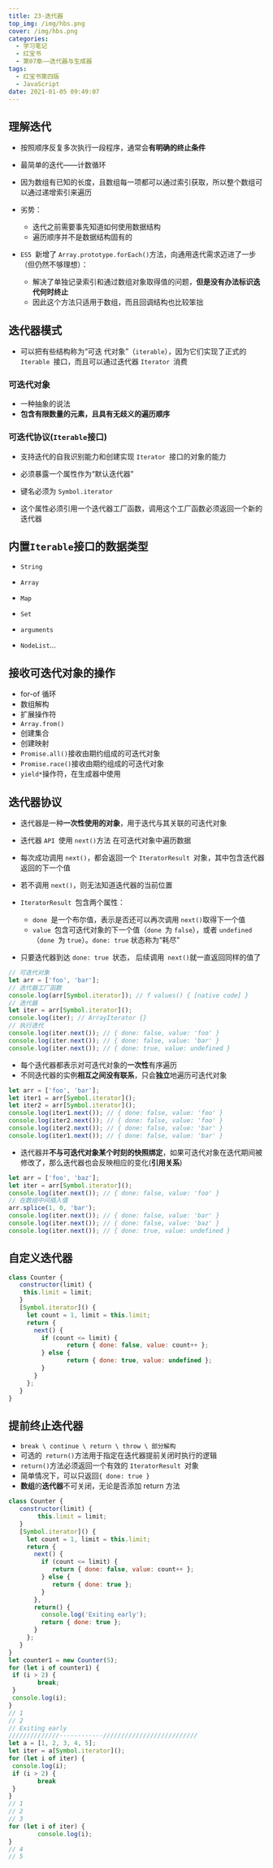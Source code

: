 ```yaml
---
title: 23-迭代器
top_img: /img/hbs.png
cover: /img/hbs.png
categories:
  - 学习笔记
  - 红宝书
  - 第07章——迭代器与生成器
tags:
  - 红宝书第四版
  - JavaScript
date: 2021-01-05 09:49:07
---
```


## 理解迭代

- 按照顺序反复多次执行一段程序，通常会**有明确的终止条件**
- 最简单的迭代——计数循环
- 因为数组有已知的长度，且数组每一项都可以通过索引获取，所以整个数组可以通过递增索引来遍历
- 劣势：
  - 迭代之前需要事先知道如何使用数据结构
  - 遍历顺序并不是数据结构固有的

- `ES5 `新增了 `Array.prototype.forEach()`方法，向通用迭代需求迈进了一步（但仍然不够理想）：
  - 解决了单独记录索引和通过数组对象取得值的问题，**但是没有办法标识迭代何时终止**
  - 因此这个方法只适用于数组，而且回调结构也比较笨拙

## 迭代器模式

- 可以把有些结构称为“可迭 代对象”（`iterable`），因为它们实现了正式的 `Iterable `接口，而且可以通过迭代器 `Iterator `消费

### 可迭代对象

- 一种抽象的说法
- **包含有限数量的元素，且具有无歧义的遍历顺序**

### 可迭代协议(`Iterable`接口)

- 支持迭代的自我识别能力和创建实现 `Iterator `接口的对象的能力

- 必须暴露一个属性作为“默认迭代器”
- 键名必须为 `Symbol.iterator`
- 这个属性必须引用一个迭代器工厂函数，调用这个工厂函数必须返回一个新的迭代器

## 内置`Iterable`接口的数据类型

- `String`
- `Array`
- `Map`
- `Set`

- `arguments`
- `NodeList`...

## 接收可迭代对象的操作

- for-of 循环
- 数组解构
- 扩展操作符
- `Array.from()`
- 创建集合
- 创建映射
- `Promise.all()`接收由期约组成的可迭代对象
- `Promise.race()`接收由期约组成的可迭代对象
- `yield*`操作符，在生成器中使用

## 迭代器协议

- 迭代器是一种**一次性使用的对象**，用于迭代与其关联的可迭代对象
- 迭代器 `API `使用 `next()`方法 在可迭代对象中遍历数据

- 每次成功调用 `next()`，都会返回一个 `IteratorResult `对象，其中包含迭代器返回的下一个值
- 若不调用 `next()`，则无法知道迭代器的当前位置
- `IteratorResult `包含两个属性：
  - `done `是一个布尔值，表示是否还可以再次调用 `next()`取得下一个值
  - `value `包含可迭代对象的下一个值（`done `为 `false`），或者 `undefined`（`done `为 `true`）。`done: true` 状态称为“耗尽”
- 只要迭代器到达 `done: true `状态， 后续调用` next()`就一直返回同样的值了

```js
// 可迭代对象
let arr = ['foo', 'bar'];
// 迭代器工厂函数
console.log(arr[Symbol.iterator]); // f values() { [native code] }
// 迭代器
let iter = arr[Symbol.iterator]();
console.log(iter); // ArrayIterator {}
// 执行迭代
console.log(iter.next()); // { done: false, value: 'foo' }
console.log(iter.next()); // { done: false, value: 'bar' }
console.log(iter.next()); // { done: true, value: undefined } 
```

- 每个迭代器都表示对可迭代对象的**一次性**有序遍历
- 不同迭代器的实例**相互之间没有联系**，只会**独立**地遍历可迭代对象

```js
let arr = ['foo', 'bar'];
let iter1 = arr[Symbol.iterator]();
let iter2 = arr[Symbol.iterator]();
console.log(iter1.next()); // { done: false, value: 'foo' }
console.log(iter2.next()); // { done: false, value: 'foo' }
console.log(iter2.next()); // { done: false, value: 'bar' }
console.log(iter1.next()); // { done: false, value: 'bar' } 
```

- 迭代器并**不与可迭代对象某个时刻的快照绑定**，如果可迭代对象在迭代期间被修改了，那么迭代器也会反映相应的变化(**引用关系**)

```js
let arr = ['foo', 'baz'];
let iter = arr[Symbol.iterator]();
console.log(iter.next()); // { done: false, value: 'foo' }
// 在数组中间插入值
arr.splice(1, 0, 'bar');
console.log(iter.next()); // { done: false, value: 'bar' }
console.log(iter.next()); // { done: false, value: 'baz' }
console.log(iter.next()); // { done: true, value: undefined } 
```

## 自定义迭代器

```js
class Counter {
   constructor(limit) {
   	this.limit = limit;
   }
   [Symbol.iterator]() {
     let count = 1, limit = this.limit;
     return {
       next() {
         if (count <= limit) {
         		return { done: false, value: count++ };
         } else {
         		return { done: true, value: undefined };
         }
       }
     };
   }
} 
```

## 提前终止迭代器

- `break \ continue \ return \ throw \ 部分解构`
- 可选的` return()`方法用于指定在迭代器提前关闭时执行的逻辑
- `return()`方法必须返回一个有效的 `IteratorResult `对象
- 简单情况下，可以只返回`{ done: true }`
- **数组**的**迭代器**不可关闭，无论是否添加 return 方法

```js
class Counter {
   constructor(limit) {
   		this.limit = limit;
   }
   [Symbol.iterator]() {
     let count = 1, limit = this.limit;
     return {
       next() {
         if (count <= limit) {
            return { done: false, value: count++ };
         } else {
            return { done: true };
         }
       },
       return() {
         console.log('Exiting early');
         return { done: true };
       }
     };
   }
}
let counter1 = new Counter(5);
for (let i of counter1) {
 if (i > 2) {
 		break;
 }
 console.log(i);
} 
// 1
// 2
// Exiting early 
//////////////------------//////////////////////////
let a = [1, 2, 3, 4, 5];
let iter = a[Symbol.iterator]();
for (let i of iter) {
 console.log(i);
 if (i > 2) {
 		break
 }
}
// 1
// 2
// 3
for (let i of iter) {
 		console.log(i);
}
// 4
// 5 
```

